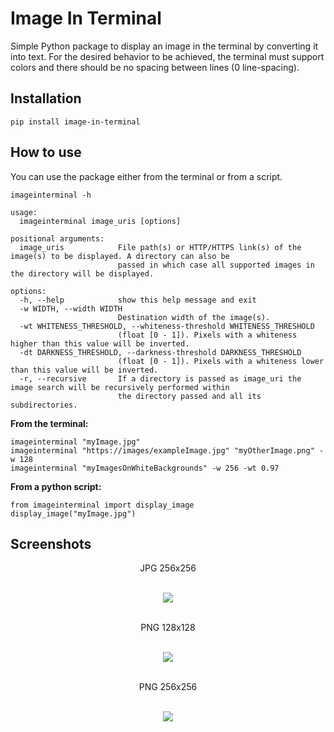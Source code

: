 # Image In Terminal

Simple Python package to display an image in the terminal by converting it into text. For the desired behavior to be achieved, the terminal must support colors and there should be no spacing between lines (0 line-spacing).

## Installation
```pip install image-in-terminal``` <br/>

## How to use
You can use the package either from the terminal or from a script.

```
imageinterminal -h

usage:
  imageinterminal image_uris [options]

positional arguments:
  image_uris            File path(s) or HTTP/HTTPS link(s) of the image(s) to be displayed. A directory can also be
                        passed in which case all supported images in the directory will be displayed.

options:
  -h, --help            show this help message and exit
  -w WIDTH, --width WIDTH
                        Destination width of the image(s).
  -wt WHITENESS_THRESHOLD, --whiteness-threshold WHITENESS_THRESHOLD
                        (float [0 - 1]). Pixels with a whiteness higher than this value will be inverted.
  -dt DARKNESS_THRESHOLD, --darkness-threshold DARKNESS_THRESHOLD
                        (float [0 - 1]). Pixels with a whiteness lower than this value will be inverted.
  -r, --recursive       If a directory is passed as image_uri the image search will be recursively performed within
                        the directory passed and all its subdirectories.
```

**From the terminal:**
```
imageinterminal "myImage.jpg"
imageinterminal "https://images/exampleImage.jpg" "myOtherImage.png" -w 128
imageinterminal "myImagesOnWhiteBackgrounds" -w 256 -wt 0.97 
```

**From a python script:**
```
from imageinterminal import display_image
display_image("myImage.jpg")
```

## Screenshots
<div align='center'>
  <p>JPG 256x256</p><br/>
  <img src="https://raw.githubusercontent.com/odell0111/image-in-terminal/main/Screenshots/01.krita_jpg_x256.png"><br/><br/>
  <p>PNG 128x128</p><br/>
  <img src="https://raw.githubusercontent.com/odell0111/image-in-terminal/main/Screenshots/02.am_png_x128.png"><br/><br/>
  <p>PNG 256x256</p><br/>
  <img src="https://raw.githubusercontent.com/odell0111/image-in-terminal/main/Screenshots/03.ar_png_x256.png"><br/><br/>
</div>


